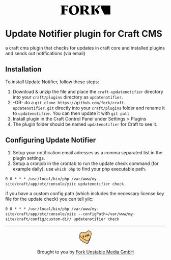 <div align="center">
  <a href="https://www.fork.de">
    <img src="./assets/fork-logo.png" width="156" height="30" alt="Fork Logo" />
  </a>
</div>

# Update Notifier plugin for Craft CMS

a craft cms plugin that checks for updates in craft core and installed plugins and sends out notifications (via email)

## Installation

To install Update Notifier, follow these steps:

1. Download & unzip the file and place the `craft-updatenotifier` directory into your `craft/plugins` directory as `updatenotifier`.
2. -OR- do a `git clone https://github.com/fork/craft-updatenotifier.git` directly into your `craft/plugins` folder and rename it to `updatenotifier`. You can then update it with `git pull`
3. Install plugin in the Craft Control Panel under Settings > Plugins
4. The plugin folder should be named `updatenotifier` for Craft to see it.

## Configuring Update Notifier

1. Setup your notification email adresses as a comma separated list in the plugin settings.
2. Setup a cronjob in the crontab to run the update check command (for example daily). use `which php` to find your php executable path.

```
0 0 * * * /usr/local/bin/php /var/www/my-site/craft/app/etc/console/yiic updatenotifier check
```

if you have a custom config path (which includes the necessary license.key file for the update check) you can tell yiic:

```
0 0 * * * /usr/local/bin/php /var/www/my-site/craft/app/etc/console/yiic --configPath=/var/www/my-site/craft/config/custom-dir/ updatenotifier check
```

---

<div align="center">
  <img src="./assets/heart.png" width="38" height="41" alt="Fork Logo" />

  <p>Brought to you by <a href="https://www.fork.de">Fork Unstable Media GmbH</a></p>
</div>
